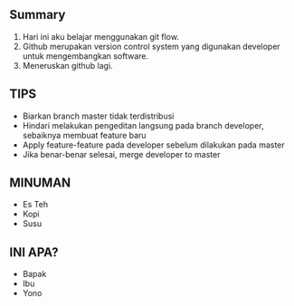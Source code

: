 ## Summary 
1. Hari ini aku belajar menggunakan git flow. 
2. Github merupakan version control system yang digunakan developer untuk mengembangkan software. 
3. Meneruskan github lagi. 

## TIPS 
- Biarkan branch master tidak terdistribusi
- Hindari melakukan pengeditan langsung pada branch developer, sebaiknya membuat feature baru 
- Apply feature-feature pada developer sebelum dilakukan pada master 
- Jika benar-benar selesai, merge developer to master

## MINUMAN
- Es Teh
- Kopi
- Susu

## INI APA?
- Bapak
- Ibu
- Yono